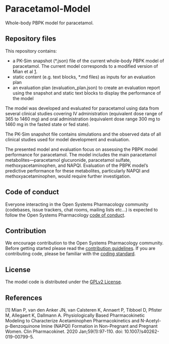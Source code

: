 # Paracetamol-Model
Whole-body PBPK model for paracetamol.

## Repository files
This repository contains:

- a PK-Sim snapshot (*.json) file of the current whole-body PBPK model of paracetamol. The current model corresponds to a modified version of Mian et al [1](https://link.springer.com/article/10.1007/s40262-019-00799-5).
- static content (e.g. text blocks, *.md files) as inputs for an evaluation plan
- an evaluation plan (evaluation_plan.json) to create an evaluation report using the snapshot and static text blocks to display the performance of the model

The model was developed and evaluated for paracetamol using data from several clinical studies covering IV administration (equivalent dose range of 365 to 1460 mg) and oral administration (equivalent dose range 300 mg to 1460 mg in the fasted state or fed state). 

The PK-Sim snapshot file contains simulations and the observed data of all clinical studies used for model development and evaluation.

The presented model and evaluation focus on assessing the PBPK model performance for paracetamol. The model includes the main paracetamol metabolites—paracetamol glucuronide, paracetamol sulfate, methoxyacetaminophen, and NAPQI. Evaluation of the PBPK model’s predictive performance for these metabolites, particularly NAPQI and methoxyacetaminophen, would require further investigation.

## Code of conduct
Everyone interacting in the Open Systems Pharmacology community (codebases, issue trackers, chat rooms, mailing lists etc...) is expected to follow the Open Systems Pharmacology [code of conduct](https://github.com/Open-Systems-Pharmacology/Suite/blob/master/CODE_OF_CONDUCT.md#contributor-covenant-code-of-conduct).

## Contribution
We encourage contribution to the Open Systems Pharmacology community. Before getting started please read the [contribution guidelines](https://github.com/Open-Systems-Pharmacology/Suite/blob/master/CONTRIBUTING.md#ways-to-contribute). If you are contributing code, please be familiar with the [coding standard](https://github.com/Open-Systems-Pharmacology/Suite/blob/master/CODING_STANDARDS.md#visual-studio-settings).

## License
The model code is distributed under the [GPLv2 License](https://github.com/Open-Systems-Pharmacology/Suite/blob/develop/LICENSE).

## References
[1] Mian P, van den Anker JN, van Calsteren K, Annaert P, Tibboel D, Pfister M, Allegaert K, Dallmann A. Physiologically Based Pharmacokinetic Modeling to Characterize Acetaminophen Pharmacokinetics and N-Acetyl-p-Benzoquinone Imine (NAPQI) Formation in Non-Pregnant and Pregnant Women. Clin Pharmacokinet. 2020 Jan;59(1):97-110. doi: 10.1007/s40262-019-00799-5. 
